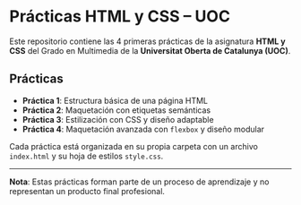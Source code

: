 # Prácticas HTML y CSS – UOC

Este repositorio contiene las 4 primeras prácticas de la asignatura **HTML y CSS** del Grado en Multimedia de la **Universitat Oberta de Catalunya (UOC)**.

## Prácticas

- **Práctica 1**: Estructura básica de una página HTML
- **Práctica 2**: Maquetación con etiquetas semánticas
- **Práctica 3**: Estilización con CSS y diseño adaptable
- **Práctica 4**: Maquetación avanzada con `flexbox` y diseño modular

Cada práctica está organizada en su propia carpeta con un archivo `index.html` y su hoja de estilos `style.css`.

---

**Nota**: Estas prácticas forman parte de un proceso de aprendizaje y no representan un producto final profesional.
